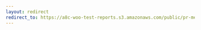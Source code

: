 ```yaml
---
layout: redirect
redirect_to: https://a8c-woo-test-reports.s3.amazonaws.com/public/pr-merge/38388/api/index.html
---
```

